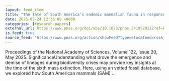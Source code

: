 ```yaml
---
layout: feed_item
title: "The fate of South America’s endemic mammalian fauna in response to the most dramatic Cenozoic climate disruption"
date: 2025-05-24 12:36:09 +0000
categories: [research-papers]
external_url: https://www.pnas.org/doi/abs/10.1073/pnas.2419520122?af=R
is_feed: true
source_feed: "https://www.pnas.org/action/showFeed?type=etoc&feed=rss&jc=pnas"
---
```


Proceedings of the National Academy of Sciences, Volume 122, Issue 20, May 2025. SignificanceUnderstanding what drove the emergence and demise of lineages during biodiversity crises may provide key insights at the time of the sixth mass extinction. Here, using an vetted fossil database, we explored how South American mammals (SAM) ...
